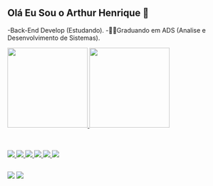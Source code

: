 ## Olá Eu Sou o Arthur Henrique 🫡
-Back-End Develop (Estudando). 
-🧑‍🎓Graduando em ADS (Analise e Desenvolvimento de Sistemas).

 <div>
  <a href="https://github.com/4rthurhr">
  <img height="180em" src="https://github-readme-stats.vercel.app/api?username=4rthurhr&show_icons=true&theme=dark&include_all_commits=true&count_private=true"/>
  <img height="180em" src="https://github-readme-stats.vercel.app/api/top-langs/?username=4rthurhr&layout=compact&langs_count=16&theme=dark"/>
   
<br></br>
  <span>
  <code><img src="https://skillicons.dev/icons?i=html" /></code>
  <code><img src="https://skillicons.dev/icons?i=css" /></code>
  <code><img src="https://skillicons.dev/icons?i=java" /></code>
  <code><img src="https://skillicons.dev/icons?i=spring" /></code>
  <code><img src="https://skillicons.dev/icons?i=postgres" /></code>
  <code><img src="https://skillicons.dev/icons?i=git" /></code>
</span>

 ##

<div> 
  <a href="https://www.instagram.com/arthur__henr1que?igsh=bGhxMXkyOHprdWpn" target="_blank"><img src="https://img.shields.io/badge/-Instagram-%23E4405F?style=for-the-badge&logo=instagram&logoColor=white" target="_blank"></a>
  <a href="https://www.linkedin.com/in/arthur-henrique-01332126b?utm_source=share&utm_campaign=share_via&utm_content=profile&utm_medium=android_app" target="_blank"><img src="https://img.shields.io/badge/-LinkedIn-%230077B5?style=for-the-badge&logo=linkedin&logoColor=white" target="_blank"></a>  
</div>
